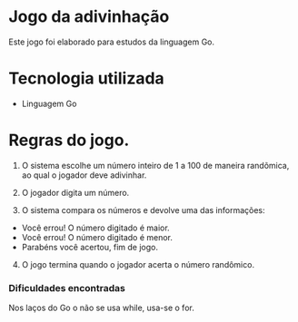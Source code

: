 # Jogo da adivinhação

Este jogo foi elaborado para estudos da linguagem Go.

# Tecnologia utilizada

- Linguagem Go

# Regras do jogo.

1. O sistema escolhe um número inteiro de 1 a 100 de maneira randõmica, ao qual o jogador deve adivinhar.

2. O jogador digita um número.

3. O sistema compara os números e devolve uma das informações:

- Você errou! O número digitado é maior.
- Você errou! O número digitado é menor.
- Parabéns você acertou, fim de jogo.

4. O jogo termina quando o jogador acerta o número randômico.

### Dificuldades encontradas

Nos laços do Go o não se usa while, usa-se o for.